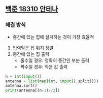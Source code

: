 ## [백준 18310 안테나](https://www.acmicpc.net/problem/18310)

### 해결 방식

- 중간에 있는 집에 설치하는 것이 가장 효율적

1. 입력받은 집 위치 정렬
2. 중간에 있는 집 출력
    - 홀수일 경우: 정확히 중간인 부분 출력
    - 짝수일 경우: 작은 값 출력

```python
n = int(input())
antenna = list(map(int, input().split()))
antenna.sort()
print(antenna[(n-1)//2])
```